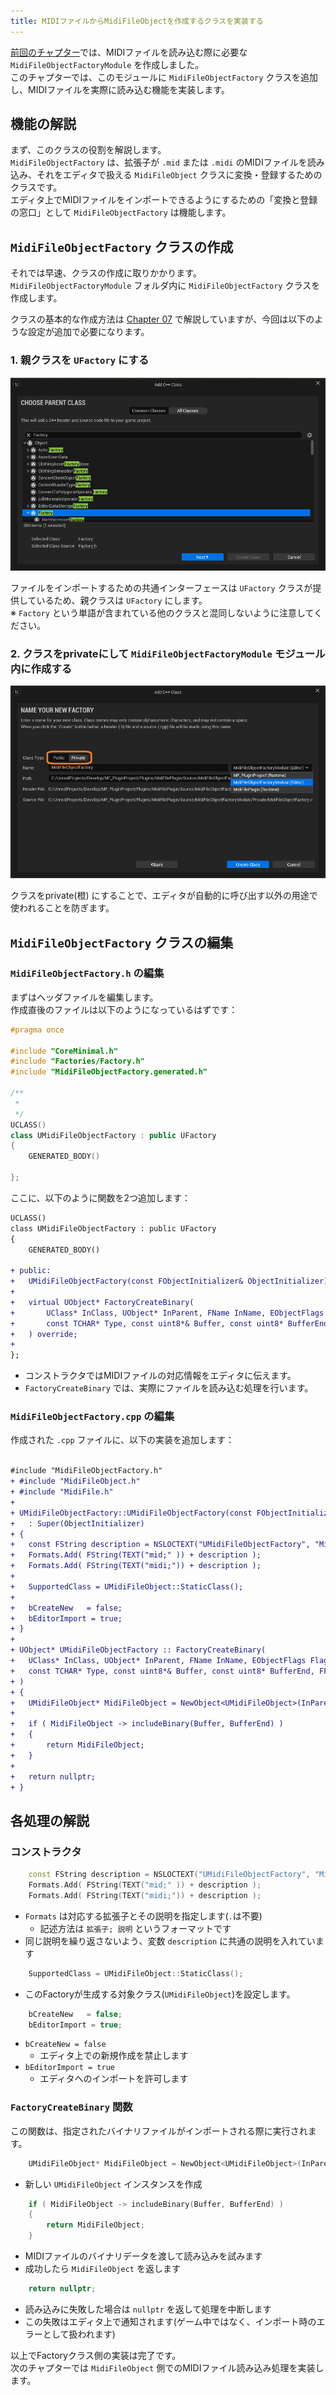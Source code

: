 ```yaml
---
title: MIDIファイルからMidiFileObjectを作成するクラスを実装する
---
```


[前回のチャプター](./11)では、MIDIファイルを読み込む際に必要な `MidiFileObjectFactoryModule` を作成しました。  
このチャプターでは、このモジュールに `MidiFileObjectFactory` クラスを追加し、MIDIファイルを実際に読み込む機能を実装します。

## 機能の解説

まず、このクラスの役割を解説します。  
`MidiFileObjectFactory` は、拡張子が `.mid` または `.midi` のMIDIファイルを読み込み、それをエディタで扱える `MidiFileObject` クラスに変換・登録するためのクラスです。  
エディタ上でMIDIファイルをインポートできるようにするための「変換と登録の窓口」として `MidiFileObjectFactory` は機能します。

## `MidiFileObjectFactory` クラスの作成

それでは早速、クラスの作成に取りかかります。  
`MidiFileObjectFactoryModule` フォルダ内に `MidiFileObjectFactory` クラスを作成します。

クラスの基本的な作成方法は [Chapter 07](./07) で解説していますが、今回は以下のような設定が追加で必要になります。

### 1. 親クラスを `UFactory` にする

![親クラスをFactoryに変更する](/images/books/ue_midi_file_plugin/12/01.png)

ファイルをインポートするための共通インターフェースは `UFactory` クラスが提供しているため、親クラスは `UFactory` にします。  
※ `Factory` という単語が含まれている他のクラスと混同しないように注意してください。

### 2. クラスをprivateにして `MidiFileObjectFactoryModule` モジュール内に作成する

![privateクラスで `MidiFileObjectFactoryModule` 内に作成する](/images/books/ue_midi_file_plugin/12/02.png)

クラスをprivate(橙) にすることで、エディタが自動的に呼び出す以外の用途で使われることを防ぎます。

## `MidiFileObjectFactory` クラスの編集

### `MidiFileObjectFactory.h` の編集

まずはヘッダファイルを編集します。  
作成直後のファイルは以下のようになっているはずです：

```cpp
#pragma once

#include "CoreMinimal.h"
#include "Factories/Factory.h"
#include "MidiFileObjectFactory.generated.h"

/**
 * 
 */
UCLASS()
class UMidiFileObjectFactory : public UFactory
{
	GENERATED_BODY()
	
};
```

ここに、以下のように関数を2つ追加します：

```diff cpp
UCLASS()
class UMidiFileObjectFactory : public UFactory
{
	GENERATED_BODY()

+ public:
+	UMidiFileObjectFactory(const FObjectInitializer& ObjectInitializer);
+	
+	virtual UObject* FactoryCreateBinary(
+		UClass* InClass, UObject* InParent, FName InName, EObjectFlags Flags, UObject* Context,
+		const TCHAR* Type, const uint8*& Buffer, const uint8* BufferEnd, FFeedbackContext* Warn
+	) override;
+	
};
```

- コンストラクタではMIDIファイルの対応情報をエディタに伝えます。
- `FactoryCreateBinary` では、実際にファイルを読み込む処理を行います。

### `MidiFileObjectFactory.cpp` の編集

作成された `.cpp` ファイルに、以下の実装を追加します：

```diff cpp

#include "MidiFileObjectFactory.h"
+ #include "MidiFileObject.h"
+ #include "MidiFile.h"
+ 
+ UMidiFileObjectFactory::UMidiFileObjectFactory(const FObjectInitializer& ObjectInitializer)
+ 	: Super(ObjectInitializer)
+ {
+ 	const FString description = NSLOCTEXT("UMidiFileObjectFactory", "MidiFileAsset", "Midi File").ToString();
+ 	Formats.Add( FString(TEXT("mid;" )) + description );
+ 	Formats.Add( FString(TEXT("midi;")) + description );
+ 
+ 	SupportedClass = UMidiFileObject::StaticClass();
+ 	
+ 	bCreateNew   = false;
+ 	bEditorImport = true;
+ }
+ 
+ UObject* UMidiFileObjectFactory :: FactoryCreateBinary(
+ 	UClass* InClass, UObject* InParent, FName InName, EObjectFlags Flags, UObject* Context,
+ 	const TCHAR* Type, const uint8*& Buffer, const uint8* BufferEnd, FFeedbackContext* Warn
+ )
+ {
+ 	UMidiFileObject* MidiFileObject = NewObject<UMidiFileObject>(InParent, InClass, InName, Flags);
+ 
+ 	if ( MidiFileObject -> includeBinary(Buffer, BufferEnd) )
+ 	{
+ 		return MidiFileObject;
+ 	}
+ 
+ 	return nullptr;
+ }
```

## 各処理の解説

### コンストラクタ

```cpp
 	const FString description = NSLOCTEXT("UMidiFileObjectFactory", "MidiFileAsset", "Midi File").ToString();
 	Formats.Add( FString(TEXT("mid;" )) + description );
 	Formats.Add( FString(TEXT("midi;")) + description );
```

- `Formats` は対応する拡張子とその説明を指定します(`.`は不要)
    - 記述方法は `拡張子; 説明` というフォーマットです
- 同じ説明を繰り返さないよう、変数 `description` に共通の説明を入れています

```cpp
 	SupportedClass = UMidiFileObject::StaticClass();
```

- このFactoryが生成する対象クラス(`UMidiFileObject`)を設定します。

```cpp
 	bCreateNew   = false;
 	bEditorImport = true;
```

- `bCreateNew = false`
    - エディタ上での新規作成を禁止します
- `bEditorImport = true`
    - エディタへのインポートを許可します

### `FactoryCreateBinary` 関数

この関数は、指定されたバイナリファイルがインポートされる際に実行されます。

```cpp
 	UMidiFileObject* MidiFileObject = NewObject<UMidiFileObject>(InParent, InClass, InName, Flags);
```

- 新しい `UMidiFileObject` インスタンスを作成

```cpp
 	if ( MidiFileObject -> includeBinary(Buffer, BufferEnd) )
 	{
 		return MidiFileObject;
 	}
```

- MIDIファイルのバイナリデータを渡して読み込みを試みます
- 成功したら `MidiFileObject` を返します

```cpp 
 	return nullptr;
```

- 読み込みに失敗した場合は `nullptr` を返して処理を中断します
- この失敗はエディタ上で通知されます(ゲーム中ではなく、インポート時のエラーとして扱われます)

以上でFactoryクラス側の実装は完了です。  
次のチャプターでは `MidiFileObject` 側でのMIDIファイル読み込み処理を実装します。

